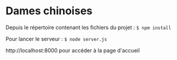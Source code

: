 # Dames chinoises
Depuis le répertoire contenant les fichiers du projet :
`$ npm install`

Pour lancer le serveur : `$ node server.js`

http://localhost:8000 pour accéder à la page d'accueil
